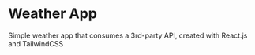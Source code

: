# Weather App
Simple weather app that consumes a 3rd-party API, created with React.js and TailwindCSS
